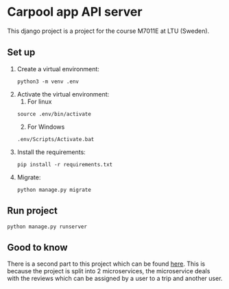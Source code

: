 # Carpool app API server
This django project is a project for the course M7011E at LTU (Sweden).

## Set up
1. Create a virtual environment:
   ```
   python3 -m venv .env
   ```
2. Activate the virtual environment:
   1. For linux
    ```
    source .env/bin/activate
    ```
    2. For Windows
    ```
    .env/Scripts/Activate.bat
    ```
3. Install the requirements:
   ```
   pip install -r requirements.txt
   ```
4. Migrate:
   ```
   python manage.py migrate
   ```

## Run project
   ```
   python manage.py runserver
   ```

## Good to know
There is a second part to this project which can be found [here](https://github.com/AceBasket/carpool-reviews). This is because the project is split into 2 microservices, the microservice deals with the reviews which can be assigned by a user to a trip and another user.